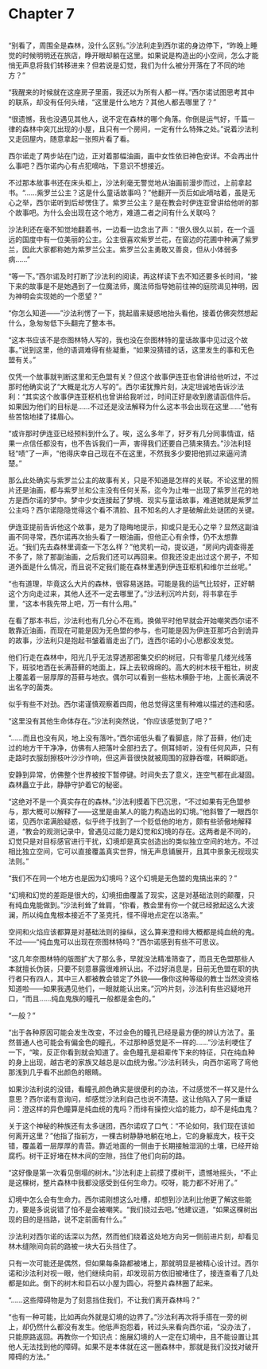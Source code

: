 # Chapter 7

<br>
“别看了，周围全是森林，没什么区别。”沙法利走到西尔诺的身边停下，“昨晚上睡觉的时候明明还在旅店，睁开眼却躺在这里。如果说是构造出的小空间，怎么才能悄无声息将我们转移进来？但若说是幻觉，我们为什么被分开落在了不同的地方？”

“我醒来的时候就在这座房子里面，我还以为所有人都一样。”西尔诺试图思考其中的联系，却没有任何头绪，“这里是什么地方？其他人都去哪里了？”

“很遗憾，我也没遇见其他人，说不定在森林的哪个角落。你倒是运气好，千篇一律的森林中突兀出现的小屋，且只有一个房间，一定有什么特殊之处。”说着沙法利又走回屋内，随意拿起一张照片看了看。

西尔诺走了两步站在门边，正对着那幅油画，画中女性依旧神色安详。不会再出什么事吧？西尔诺内心有点犯嘀咕，下意识不想接近。

不过那本故事书还在床头柜上，沙法利毫无警觉地从油画前漫步而过，上前拿起书。“……紫罗兰公主？这是什么童话故事吗？”他翻开一页后如此嘀咕着，虽是无心之举，西尔诺听到后却愣住了。紫罗兰公主？是在教会时伊连亚曾讲给他听的那个故事吧。为什么会出现在这个地方，难道二者之间有什么关联吗？

沙法利还在毫不知觉地翻着书，一边看一边念出了声：“很久很久以前，在一个遥远的国度中有一位美丽的公主。公主很喜欢紫罗兰花，在窗边的花圃中种满了紫罗兰，因此大家都称她为紫罗兰公主。紫罗兰公主勇敢又善良，但从小体弱多病……”

“等一下。”西尔诺及时打断了沙法利的阅读，再这样读下去不知还要多长时间，“接下来的故事是不是她遇到了一位魔法师，魔法师指导她前往神的庭院谒见神明，因为神明会实现她的一个愿望？”

“你怎么知道——”沙法利愣了一下，挑起眉来疑惑地抬头看他，接着仿佛突然想起什么，急匆匆低下头翻完了整本书。

“这本书应该不是奈图林特人写的，我也没在奈图林特的童话故事中见过这个故事。”说到这里，他的语调难得有些凝重，“如果没猜错的话，这里发生的事和无色盟有关。”

仅凭一个故事就判断这里和无色盟有关？但这个故事伊连亚也曾讲给他听过，不过那时他确实说了“大概是北方人写的”。西尔诺犹豫片刻，决定坦诚地告诉沙法利：“其实这个故事伊连亚枢机也曾讲给我听过，时间正好是收到邀请函信件后。如果因为他们的目标是……不过还是没法解释为什么这本书会出现在这里……”他有些苦恼地揉了揉眉心。

“或许那时伊连亚已经预料到什么了。唉，这么多年了，好歹有几分同事情谊，结果一点信任都没有，也不告诉我们一声，害得我们还要自己猜来猜去。”沙法利轻轻“啧”了一声，“他得庆幸自己现在不在这里，不然我多少要把他抓过来逼问清楚。”

那么此处确实与紫罗兰公主的故事有关，只是不知道是怎样的关联。不论这里的照片还是油画，都与紫罗兰和公主没有任何关系，迄今为止唯一出现了紫罗兰花的地方是西尔诺的梦中。梦中少女连接起了梦境、现实与童话故事，难道她就是紫罗兰公主吗？西尔诺隐隐觉得这个看不清脸、且不知名的人才是破解此处谜团的关键。

伊连亚提前告诉他这个故事，是为了隐晦地提示，抑或只是无心之举？显然这副油画不同寻常，西尔诺再次抬头看了一眼油画，但他正心有余悸，仍不太想靠近。“我们先去森林里调查一下怎么样？”他灵机一动，提议道，“房间内调查得差不多了，除了那副油画，之后我们还可以再回来。但我还没走出过这个房子，不知道外面是什么情况，而且说不定我们能在森林里遇到伊连亚枢机和维尔兰丝呢。”

“也有道理，毕竟这么大片的森林，很容易迷路。可能是我的运气比较好，正好朝这个方向走过来，其他人还不一定去哪里了。”沙法利沉吟片刻，将书拿在手里，“这本书我先带上吧，万一有什么用。”

在看了那本书后，沙法利也有几分心不在焉。换做平时他早就会开始嘲笑西尔诺不敢靠近油画，而现在可能是因为无色盟的参与，也可能是因为伊连亚那巧合到诡异的故事，沙法利只是抱起书皱着眉走出了门，连西尔诺的小心思都没发觉。

他们行走在森林中，阳光几乎无法穿透那密集交织的树冠，只有零星几缕光线落下，斑驳地洒在长满苔藓的地面上，踩上去软绵绵的。高大的树木枝干粗壮，树皮上覆盖着一层厚厚的苔藓与地衣。偶尔可以看到一些枯木横卧于地，上面长满说不出名字的菌类。

似乎有些不对劲。西尔诺谨慎观察着四周，他总觉得这里有种难以描述的违和感。

“这里没有其他生命体存在。”沙法利突然说，“你应该感觉到了吧？”

“……而且也没有风，地上没有落叶。”西尔诺低头看了看脚底，除了苔藓，他们走过的地方干干净净，仿佛有人把落叶全部扫去了。侧耳倾听，没有任何风声，只有走路时衣服刮擦枝叶沙沙作响，但这声音很快就被周围的寂静吞噬，转瞬即逝。

安静到异常，仿佛整个世界被按下暂停键。时间失去了意义，连空气都在此凝固。森林矗立于此，静静守护着它的秘密。

“这绝对不是一个真实存在的森林。”沙法利摸着下巴沉思，“不过如果有无色盟参与，那大概可以解释了——这里是由某人的能力构造出的幻境。”他斜瞥了一眼西尔诺，见西尔诺满脸疑惑，似乎终于找到了一个贬低他的地方，颇有些骄傲地解释道，“教会的观测记录中，曾遇见过能力是幻觉和幻境的存在。这两者是不同的，幻觉只是对目标感官进行干扰，幻境却是真实创造出的类似独立空间的地方。不过相比独立空间，它可以直接覆盖真实世界，悄无声息铺展开，且其中景象无视现实法则。”

“我们不在同一个地方也是因为幻境吗？这个幻境是无色盟的鬼搞出来的？”

“幻境和幻觉的差距是很大的，幻境扭曲覆盖了现实，这是对基础法则的颠覆，只有纯血鬼能做到。”沙法利耸了耸肩，“你看，教会里有你一个就已经掀起这么大波澜，所以纯血鬼根本接近不了圣克托，怪不得地点定在以洛索。”

空间和火焰应该都算是对基础法则的操纵，这么算来澄和绯大概都是纯血统的鬼。不过——“纯血鬼可以出现在奈图林特吗？”西尔诺感到有些不可思议。

“这几年奈图林特的版图扩大了那么多，早就没法精准筛查了，而且无色盟那些人本就擅长伪装，只要不刻意暴露很难辨认出。不过好消息是，目前无色盟在职的执行者只有四人，其中三人都被教会锁定了外貌——像你这种等级的教士当然没资格知道啦——如果我遇见他们，一眼就能认出来。”沉吟片刻，沙法利有些迟疑地开口，“而且……纯血鬼族的瞳孔一般都是金色的。”

“一般？”

“出于各种原因可能会发生改变，不过金色的瞳孔已经是最方便的辨认方法了。虽然普通人也可能会有偏金色的瞳孔，不过那种感觉是不一样的……”沙法利哽住了一下，“唉，反正你看到就会知道了。金色瞳孔是祖辈传下来的特征，只在纯血种的身上出现，越古老的家族又越总是以血统为傲。”沙法利转头，向西尔诺弯了弯他那浅到几乎看不出颜色的眼睛。

如果沙法利说的没错，看瞳孔颜色确实是很便利的办法，不过感觉不一样又是什么意思？西尔诺有意询问，却感觉沙法利自己也说不清楚。这让他陷入了另一重疑问：澄这样的异色瞳算是纯血统的鬼吗？而绯有操控火焰的能力，却不是纯血鬼？

关于这个神秘的种族还有太多谜团，西尔诺叹了口气：“不论如何，我们现在该如何离开这里？”他指了指前方，一棵古树静静地躺在地上，它的身躯庞大，枝干交错，覆盖着一层厚厚的青苔。靠近地面的一侧由于长期接触湿润的土壤，已经开始腐朽。树干正好堵在林木间的空隙，挡住了他们向前的路。

“这好像是第一次看见倒塌的树木。”沙法利走上前摸了摸树干，遗憾地摇头，“不止是这棵树，整片森林中我都没感受到任何生命力。哎呀，能力都不好用了。”

幻境中怎么会有生命力。西尔诺刚想这么吐槽，却想到沙法利比他更了解这些能力，要是多说说错了怕不是会被嘲笑。“我们绕过去吧。”他建议道，“如果这棵树出现的目的是挡路，说不定前面有什么。”

沙法利对西尔诺的话深以为然，然而他们绕着这处地方向另一侧前进片刻，却看见林木缝隙间向前的路被一块大石头挡住了。

只有一次可能还是偶然，但如果每条路都被堵上，那就明显是被精心设计过。西尔诺和沙法利对视一眼，他们继续向前，却发现前方依旧被堵住了，接连查看了几处都是如此。倒下的树木和巨石以小屋为圆心，将整片森林圈了起来。

“……这些障碍物是为了刻意挡住我们，不让我们离开森林吗？”

“也有一种可能，比如再向外就是幻境的边界了。”沙法利再次将手搭在一旁的树上，却仍然什么都没有发生。他低声抱怨着，转过头来看向西尔诺，“没办法了，只能原路返回。再教你一个知识点：施展幻境的人一定在幻境中，且不能设置让其他人无法找到他的障碍。如果不是本体就在这一圈森林中，那就是我们没找对破开障碍的方法。”
